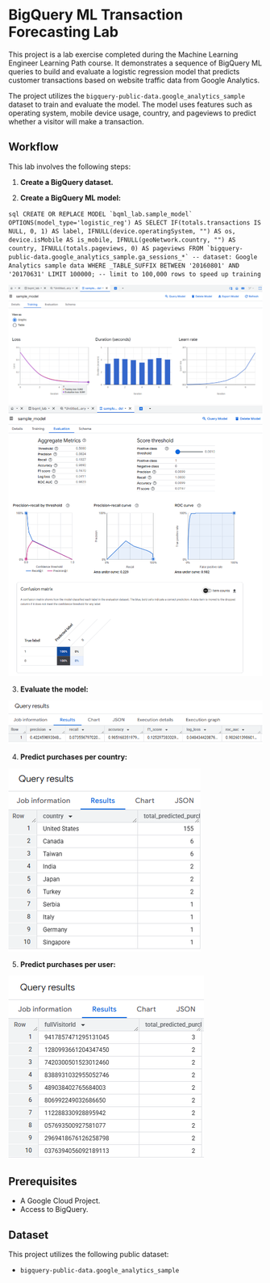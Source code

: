 # BigQuery ML Transaction Forecasting Lab

This project is a lab exercise completed during the Machine Learning Engineer Learning Path course. It demonstrates a sequence of BigQuery ML queries to build and evaluate a logistic regression model that predicts customer transactions based on website traffic data from Google Analytics.

The project utilizes the `bigquery-public-data.google_analytics_sample` dataset to train and evaluate the model. The model uses features such as operating system, mobile device usage, country, and pageviews to predict whether a visitor will make a transaction.

## Workflow

This lab involves the following steps:

1.  **Create a BigQuery dataset.**

2.  **Create a BigQuery ML model:**
   
``sql
CREATE OR REPLACE MODEL `bqml_lab.sample_model`
OPTIONS(model_type='logistic_reg') AS
SELECT
  IF(totals.transactions IS NULL, 0, 1) AS label,
  IFNULL(device.operatingSystem, "") AS os,
  device.isMobile AS is_mobile,
  IFNULL(geoNetwork.country, "") AS country,
  IFNULL(totals.pageviews, 0) AS pageviews
FROM
  `bigquery-public-data.google_analytics_sample.ga_sessions_*` -- dataset: Google Analytics sample data
WHERE
  _TABLE_SUFFIX BETWEEN '20160801' AND '20170631'
LIMIT 100000; -- limit to 100,000 rows to speed up training
``

![Creating a BigQuery ML model](https://github.com/larisanti/transaction-forecasting-ml/blob/main/Screenshots/1.1.png)
![Creating a BigQuery ML model - Evaluation](https://github.com/larisanti/transaction-forecasting-ml/blob/main/Screenshots/1.2.png)

          
3.  **Evaluate the model:**

![Evaluating the model](https://github.com/larisanti/transaction-forecasting-ml/blob/main/Screenshots/2.png)


4.  **Predict purchases per country:**

![Predicting transactions by country](https://github.com/larisanti/transaction-forecasting-ml/blob/main/Screenshots/3.png)


5.  **Predict purchases per user:**

![Predicting transactions per user](https://github.com/larisanti/transaction-forecasting-ml/blob/main/Screenshots/4.png)


## Prerequisites

* A Google Cloud Project.
* Access to BigQuery.

## Dataset

This project utilizes the following public dataset:

* `bigquery-public-data.google_analytics_sample`

